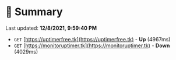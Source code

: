 # 📖 Summary
Last updated: **12/8/2021, 9:59:40 PM**

- `GET` [https://uptimerfree.tk](https://uptimerfree.tk) - **Up** (4967ms)
- `GET` [https://monitoruptimer.tk](https://monitoruptimer.tk) - **Down** (4029ms)
